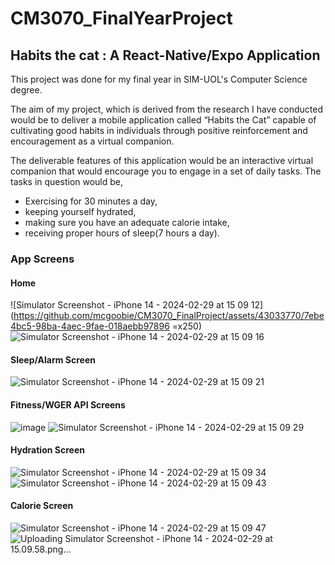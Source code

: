 # CM3070_FinalYearProject
## Habits the cat : A React-Native/Expo Application

This project was done for my final year in SIM-UOL's Computer Science degree.

The aim of my project, which is derived from the research I have conducted would be to deliver a mobile application called “Habits the Cat” capable of cultivating good habits in individuals through positive reinforcement and encouragement as a virtual companion.

The deliverable features of this application would be an interactive virtual companion that would encourage you to engage in a set of daily tasks. The tasks in question would be,
-	Exercising for 30 minutes a day, 
-	keeping yourself hydrated, 
-	making sure you have an adequate calorie intake,
-	receiving proper hours of sleep(7 hours a day).

### App Screens

#### Home
![Simulator Screenshot - iPhone 14 - 2024-02-29 at 15 09 12](https://github.com/mcgoobie/CM3070_FinalProject/assets/43033770/7ebe4bc5-98ba-4aec-9fae-018aebb97896 =x250)
![Simulator Screenshot - iPhone 14 - 2024-02-29 at 15 09 16](https://github.com/mcgoobie/CM3070_FinalProject/assets/43033770/5fda035c-ec22-4a26-8041-51debbc6b640)

#### Sleep/Alarm Screen
![Simulator Screenshot - iPhone 14 - 2024-02-29 at 15 09 21](https://github.com/mcgoobie/CM3070_FinalProject/assets/43033770/f65ab80c-b39b-4326-853a-a9598293f2ad)

#### Fitness/WGER API Screens
![image](https://github.com/mcgoobie/CM3070_FinalProject/assets/43033770/146eeebf-5d35-4db3-ba46-fd8e332a5d73)
![Simulator Screenshot - iPhone 14 - 2024-02-29 at 15 09 29](https://github.com/mcgoobie/CM3070_FinalProject/assets/43033770/43de2711-dd73-4b12-8d90-66aae075c054)


#### Hydration Screen
![Simulator Screenshot - iPhone 14 - 2024-02-29 at 15 09 34](https://github.com/mcgoobie/CM3070_FinalProject/assets/43033770/b1e8cbaa-c7d4-4c7f-9e0b-dea4d8956a13)
![Simulator Screenshot - iPhone 14 - 2024-02-29 at 15 09 43](https://github.com/mcgoobie/CM3070_FinalProject/assets/43033770/35c71600-c164-4d0b-a849-93982e3f7fb7)


#### Calorie Screen
![Simulator Screenshot - iPhone 14 - 2024-02-29 at 15 09 47](https://github.com/mcgoobie/CM3070_FinalProject/assets/43033770/2382828f-56ad-4a2d-8179-3d80f6c8fd65)
![Uploading Simulator Screenshot - iPhone 14 - 2024-02-29 at 15.09.58.png…]()
